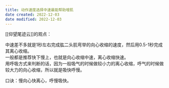 ```yaml
---
title: 动作速度选择中速最能帮助增肌
date created: 2022-12-03
date modified: 2022-12-03
---
```


[[仰望尾迹云]]的观点：

中速差不多就是1秒左右完成肱二头肌弯举的向心收缩的速度，然后用0.5-1秒完成其离心收缩。  
一般都是推荐快下慢上，也就是向心收缩中速，离心收缩快速。  
用呼吸方式来判断的话，因为一般吸气的时候做较小力的离心收缩，呼气的时候做较大力的向心收缩，所以就是吸快呼慢。

口诀：慢向心快离心，呼慢吸快。
